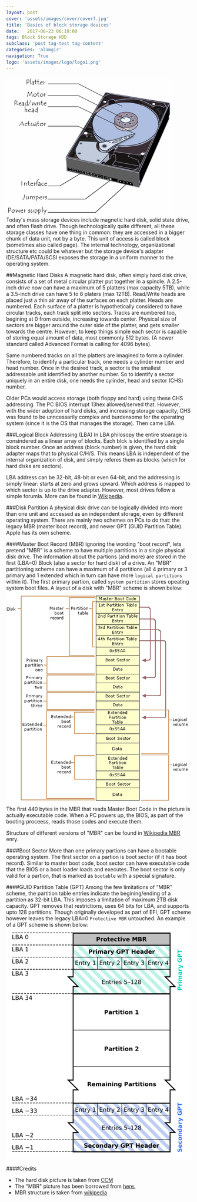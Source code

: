 ```yaml
---
layout: post
cover: 'assets/images/cover/cover7.jpg'
title: 'Basics of block storage devices' 
date:   2017-06-23 06:18:00
tags: Block Storage HDD
subclass: 'post tag-test tag-content'
categories: 'alamgir'
navigation: True
logo: 'assets/images/logo/logo1.png'
---
```

<img src="/assets/images/2017/2017_06_hard_disk.png"  alt="Hard disk" class="leftimg" /> Today's mass storage devices include magnetic hard disk, solid state drive, and often flash drive. Though technologically quite different, all these storage classes have one thing in common: they are accessed in a bigger chunk of data unit, not by a byte. This unit of access is called block (sometimes also called page). The internal technology, organizational structure etc could be whatever but the storage device's adapter IDE/SATA/PATA/SCSI exposes the storage in a uniform manner to the operating system.  
 
<!--more-->

##Magnetic Hard Disks
A magnetic hard disk, often simply hard disk drive, consists of  a set of metal circular platter put together in a spindle. A 2.5-inch drive now can have a maximum of 5 platters (max capacity 5TB), while a 3.5-inch drive can have 5 to 8 platers (max 12TB).  Read/Write heads are placed just a thin air away of the surfaces on each platter. Heads are numbered. Each surface of a platter is hypothetically considered to have circular tracks, each track split into sectors. Tracks are numbered too, begining at 0 from outside, increasing towards center. Physical size of sectors are bigger around the outer side of the platter, and gets smaller towards the centre. However, to keep things simple each sector is capable of storing equal amount of data, most commonly 512 bytes. (A newer standard called Advanced Format is calling for 4096 bytes). 

Same numbered tracks on all the platters are imagined to form a cylinder. Therefore, to identify a particular track, one needs a cylinder number and head number. Once in the desired track, a sector is the smallest addressable unit identified by another number.  So to identify a sector uniquely in an entire disk, one needs the cylinder, head and sector (CHS) number.

Older PCs would access storage (both floppy and hard) using these CHS addressing. The PC BIOS interrupt 13hex allowed/served that. However, with the wider adoption of hard disks, and increasing storage capacity, CHS was found to be unncessarily complex and burdensome for the operating system (since it is the OS that manages the storage). Then came LBA.

###Logical Block Addressing (LBA)
In LBA philosopy the entire stoarage is consindered as a linear array of blocks. Each blck is identified by a single block number. Once an address (block number) is given, the hard disk adapter maps that to physical C/H/S. This means LBA is independent of the internal organization of disk, and simply referes them as blocks (which for hard disks are sectors). 

LBA address can be 32-bit, 48-bit or even 64-bit, and the addressing is simply linear: starts at zero and grows upward. Which address is mapped to which sector is up to the drive adapter. However, most drives follow a simple forumla. More can be found in <a href="https://en.wikipedia.org/wiki/Logical_block_addressing"> Wikipedia</a>.
 

###Disk Partition
A physical disk drive can be logically divided into more than one unit and accessed as an independent storage, even by different operating system. There are mainly two schemes on PCs to do that: the legacy MBR (master boot record), and newer GPT (GUID Partition Table). Apple has its own scheme.

####Master Boot Record (MBR)
Ignoring the wording "boot record", lets pretend "MBR" is a scheme to have multiple partitions in a single physical disk drive. The information about the partions (and more) are stored in the first (LBA=0) Block (also a sector for hard disk) of a drive. An "MBR" partitioning scheme can have a maximum of 4 partitions (all 4 primary or 3 primary and 1 extended which in turn can have more `logical partitions` within it).  The first primary partion, called `system partition` stores opeating system boot files. A layout of a disk with "MBR" scheme is shown below: <img src="/assets/images/2017/2017_06_23_ms_mbr.gif" alt="MBR Scheme" title="MBR scheme" />
The first 440 bytes in the MBR that reads Master Boot Code in the picture is actually executable code. When a PC powers up, the BIOS, as part of the booting proceess, reads those codes and execute them.
 
Structure of different versions of "MBR" can be found in <a href="https://en.wikipedia.org/wiki/Master_boot_record"> Wikipedia MBR</a> enry.

####Boot Sector
More than one primary partions can have a bootable operating system. The first sector on a partion is boot sector (if it has boot record). Similar to master boot code, boot sector can have executable code that the BIOS or a boot loader loads and executes. The boot sector is only valid for a partion, that is marked as `bootable` with a special signature.


####GUID Partition Table (GPT)
Among the few limitations of "MBR" scheme, the partition table entries indicate the begining/ending of a partition as 32-bit LBA. This imposes a limitation of maximum 2TB disk capacity. GPT removes that restrictions, uses 64 bits for LBA, and supports upto 128 partitions. Though originally developed as part of EFI, GPT scheme however leaves the legacy LBA=0 `Protective MBR` untouched. An example of a GPT scheme is shown below: <img src="/assets/images/2017/2017_06_23_gpt.png" />


####Credits
- The hard disk picture is taken from <a href="http://ccm.net/contents/385-hard-drive"> CCM </a>
- The "MBR" picture has been borrowed from  <a href="https://gerardnico.com/wiki/data_storage/partition"> here.</a>
- MBR structure is taken from  <a href="https://upload.wikimedia.org/wikipedia/commons/0/07/GUID_Partition_Table_Scheme.svg">wikipedia</a>
